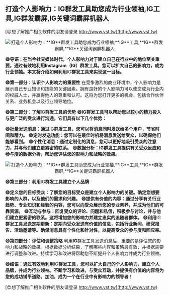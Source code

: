 ## **打造个人影响力：**IG**群发工具助您成为行业领袖,**IG**工具,**IG**群发霸屏,**IG**关键词霸屏机器人**

[😍想了解推广相关软件的朋友请登录 http://www.vst.tw](http://www.vst.tw)

 <center><img src="https://vst.tw/MP4/tuiguang/png/0.png" alt="打造个人影响力：**IG**群发工具助您成为行业领袖,**IG**工具,**IG**群发霸屏,**IG**关键词霸屏机器人"></center>

**😄导语：在当今社交媒体时代，个人影响力对于建立自己在行业中的地位至关重要。通过有效地利用Instagram（**IG**）群发工具，您可以扩大自己的影响力，成为行业领袖。本文将介绍如何利用**IG**群发工具来实现这一目标。**

**😄第一部分：认识个人影响力的重要性**
在竞争激烈的商业环境中，个人影响力是展示自己专业知识和技能的关键因素。拥有良好的个人影响力可以使您成为行业内的权威人士，并赢得他人的尊重和认可。这将为您打开更多的机会，包括合作伙伴关系、业务机会以及行业领导地位。

**😄第二部分：了解**IG**群发工具的优势**
**😄**IG**群发工具可以帮助您以较小的精力投入与更广泛的受众进行沟通。它们具有以下几个优势：**

**😄批量发送消息：通过**IG**群发工具，您可以将消息同时发送给多个用户，节省时间和精力。**
**😄定时发送功能：您可以在最佳时机将消息发送给受众，以确保他们能够看到。**
**😄个性化消息：通过定制化的消息，您可以更好地吸引受众的注意力，并与他们建立更紧密的联系。**
**😄数据分析：**IG**群发工具提供有关受众反应和参与度的数据分析，帮助您评估您的影响力和战略的效果。**

 <center><img src="https://vst.tw/MP4/tuiguang/png/7.png" alt="打造个人影响力：**IG**群发工具助您成为行业领袖,**IG**工具,**IG**群发霸屏,**IG**关键词霸屏机器人"></center>

**😄第三部分：利用**IG**群发工具建立个人品牌**

**😄定义您的目标受众：了解您的目标受众是建立个人影响力的关键。确定您想要影响的人群，以及他们的需求和兴趣。**
**😄提供有价值的内容：通过分享有关行业趋势、专业知识和经验的内容，您可以向受众展示您的专业素养，并成为他们的可靠资源。**
**😄互动与参与：回复受众的评论、问题和私信，积极参与讨论，并与他们建立更紧密的联系。这将增加您的影响力并建立忠实的追随者群体。**
**😄利用**IG**群发工具发送定期更新：定期向受众发送有价值的信息，包括行业新闻、研究报告、活动邀请等。确保消息具有个性化和针对性，以提高受众的参与度和回应率。**

**😄第四部分：评估和调整策略**
利用**IG**群发工具发送消息后，重要的是评估您的影响力和战略的效果。根据数据分析结果，了解哪些内容和策略最有效，并根据需要进行调整和改进。持续学习和改进将帮助您不断提升个人影响力并成为行业领袖。

**😄结语：通过有效地利用**IG**群发工具，您可以扩大自己的个人影响力，建立个人品牌，并成为行业领袖。不断学习和改进，与受众互动，并提供有价值的内容将为您的成功铺平道路。加油，成为一个在行业中有影响力的领导者！**

[😍想了解推广相关软件的朋友请登录 http://www.vst.tw](http://www.vst.tw)



